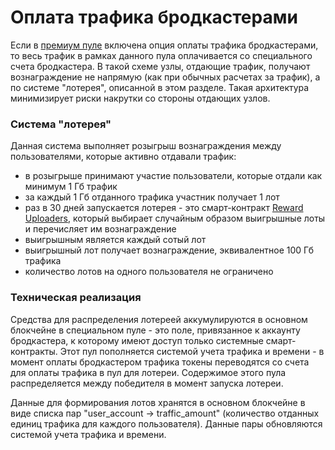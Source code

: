 # Оплата трафика бродкастерами

Если в [премиум пуле][1] включена опция оплаты трафика бродкастерами, то весь трафик в рамках данного пула оплачивается со специального счета бродкастера. В такой схеме узлы, отдающие трафик, получают вознаграждение не напрямую (как при обычных расчетах за трафик), а по системе "лотерея", описанной в этом разделе. Такая архитектура минимизирует риски накрутки со стороны отдающих узлов.

### Система "лотерея"

Данная система выполняет розыгрыш вознаграждения между пользователями, которые активно отдавали трафик:

- в розыгрыше принимают участие пользователи, которые отдали как минимум 1 Гб трафик
- за каждый 1 Гб отданного трафика участник получает 1 лот
- раз в 30 дней запускается лотерея - это смарт-контракт [Reward Uploaders][2], который выбирает случайным образом выигрышные лоты и перечисляет им вознаграждение
- выигрышным является каждый сотый лот
- выигрышный лот получает вознаграждение, эквивалентное 100 Гб трафика
- количество лотов на одного пользователя не ограничено

### Техническая реализация

Средства для распределения лотереей аккумулируются в основном блокчейне в специальном пуле - это поле, привязанное к аккаунту бродкастера, к которому имеют доступ только системные смарт-контракты. Этот пул пополняется системой учета трафика и времени - в момент оплаты бродкастером трафика токены переводятся со счета для оплаты трафика в пул для лотереи. Содержимое этого пула распределяется между победителя в момент запуска лотереи.

Данные для формирования лотов хранятся в основном блокчейне в виде списка пар "user_account → traffic_amount" (количество отданных единиц трафика для каждого пользователя). Данные пары обновляются системой учета трафика и времени.

[1]: ../services/premium-pool.md
[2]: ../list-of-operations/reward-uploaders.md